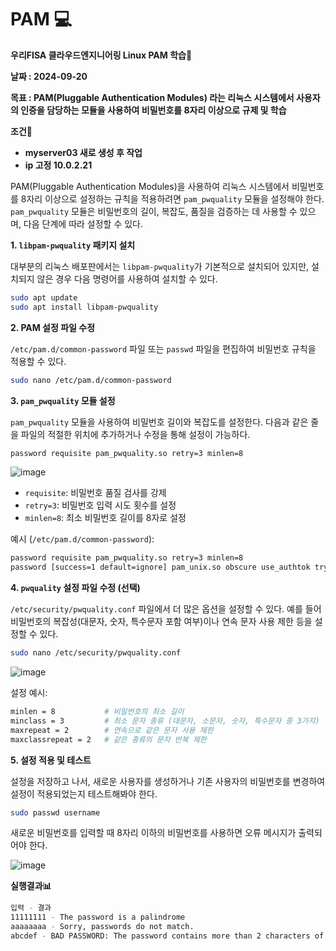 # PAM 💻
**우리FISA 클라우드엔지니어링 Linux PAM 학습📝**

**날짜 : 2024-09-20**

**목표 : PAM(Pluggable Authentication Modules) 라는 리눅스 시스템에서 사용자의 인증을 담당하는 모듈을 사용하여 비밀번호를 8자리 이상으로 규제 및 학습**    

**조건📌**
- **myserver03 새로 생성 후 작업**
- **ip 고정 10.0.2.21**

PAM(Pluggable Authentication Modules)을 사용하여 리눅스 시스템에서 비밀번호를 8자리 이상으로 설정하는 규칙을 적용하려면 `pam_pwquality` 모듈을 설정해야 한다. `pam_pwquality` 모듈은 비밀번호의 길이, 복잡도, 품질을 검증하는 데 사용할 수 있으며, 다음 단계에 따라 설정할 수 있다.

**1. `libpam-pwquality` 패키지 설치**

대부분의 리눅스 배포판에서는 `libpam-pwquality`가 기본적으로 설치되어 있지만, 설치되지 않은 경우 다음 명령어를 사용하여 설치할 수 있다.

```bash
sudo apt update
sudo apt install libpam-pwquality
```

**2. PAM 설정 파일 수정**

`/etc/pam.d/common-password` 파일 또는 `passwd` 파일을 편집하여 비밀번호 규칙을 적용할 수 있다.

```bash
sudo nano /etc/pam.d/common-password
```

**3. `pam_pwquality` 모듈 설정**

`pam_pwquality` 모듈을 사용하여 비밀번호 길이와 복잡도를 설정한다. 다음과 같은 줄을 파일의 적절한 위치에 추가하거나 수정을 통해 설정이 가능하다.

```bash
password requisite pam_pwquality.so retry=3 minlen=8
```

![image](https://github.com/user-attachments/assets/e3e763eb-fc98-482e-8e83-b968b44cb654)


- `requisite`: 비밀번호 품질 검사를 강제
- `retry=3`: 비밀번호 입력 시도 횟수를 설정
- `minlen=8`: 최소 비밀번호 길이를 8자로 설정

예시 (`/etc/pam.d/common-password`):

```bash
password requisite pam_pwquality.so retry=3 minlen=8
password [success=1 default=ignore] pam_unix.so obscure use_authtok try_first_pass sha512
```

**4. `pwquality` 설정 파일 수정 (선택)**

`/etc/security/pwquality.conf` 파일에서 더 많은 옵션을 설정할 수 있다. 예를 들어 비밀번호의 복잡성(대문자, 숫자, 특수문자 포함 여부)이나 연속 문자 사용 제한 등을 설정할 수 있다.

```bash
sudo nano /etc/security/pwquality.conf
```

![image](https://github.com/user-attachments/assets/f08325b2-c0cf-4bc6-8233-91c1e0eae15d)


설정 예시:

```bash
minlen = 8           # 비밀번호의 최소 길이
minclass = 3         # 최소 문자 종류 (대문자, 소문자, 숫자, 특수문자 중 3가지)
maxrepeat = 2        # 연속으로 같은 문자 사용 제한
maxclassrepeat = 2   # 같은 종류의 문자 반복 제한
```

**5. 설정 적용 및 테스트**

설정을 저장하고 나서, 새로운 사용자를 생성하거나 기존 사용자의 비밀번호를 변경하여 설정이 적용되었는지 테스트해봐야 한다.

```bash
sudo passwd username
```

새로운 비밀번호를 입력할 때 8자리 이하의 비밀번호를 사용하면 오류 메시지가 출력되어야 한다.

![image](https://github.com/user-attachments/assets/154f41e2-3370-4511-b6a1-afd565e32517)

**실행결과📊**

```bash
입력 - 결과
11111111 - The password is a palindrome
aaaaaaaa - Sorry, passwords do not match.
abcdef - BAD PASSWORD: The password contains more than 2 characters of the same class consecutively
```
